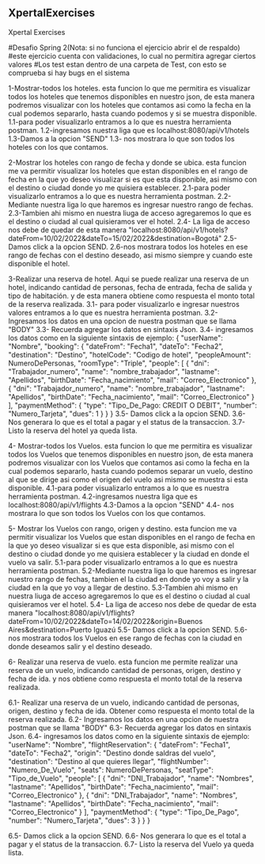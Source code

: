 ## XpertalExercises
Xpertal Exercises

#Desafio Spring 2(Nota: si no funciona el ejercicio abrir el de respaldo)
#este ejercicio cuenta con validaciones, lo cual no permitira agregar ciertos valores
#Los test estan dentro de una carpeta de Test, con esto se comprueba si hay bugs en el sistema


1-Mostrar-todos los hoteles.
esta funcion lo que me permitira es visualizar todos los hoteles que tenemos disponibles en nuestro json,
de esta manera podremos visualizar con los hoteles que contamos asi como la fecha en la cual podemos separarlo,
hasta cuando podemos y si se muestra disponible.
1.1-para poder visualizarlo entramos a lo que es nuestra herramienta postman.
1.2-ingresamos nuestra liga que es localhost:8080/api/v1/hotels
1.3-Damos a la opcion "SEND"
1.3- nos mostrara lo que son todos los hoteles con los que contamos.

2-Mostrar los hoteles con rango de fecha y donde se ubica.
esta funcion me va permitir visualizar los hoteles que estan disponibles en el rango de fecha en la que yo deseo visualizar si es que
esta disponible, asi mismo con el destino o ciudad donde yo me quisiera establecer.
2.1-para poder visualizarlo entramos a lo que es nuestra herramienta postman.
2.2-Mediante nuestra liga lo que haremos es ingresar nuestro rango de fechas.
2.3-Tambien ahi mismo en nuestra liuga de acceso agregaremos lo que es el destino o ciudad al cual quisieramos ver el hotel.
2.4- La liga de acceso nos debe de quedar de esta manera "localhost:8080/api/v1/hotels?dateFrom=10/02/2022&dateTo=15/02/2022&destination=Bogotá"
2.5- Damos click a la opcion SEND.
2.6-nos mostrara todos los hoteles en ese rango de fechas con el destino deseado, asi mismo siempre y cuando este disponible el hotel.

3-Realizar una reserva de hotel.
 Aqui se puede realizar una reserva de un hotel, indicando cantidad de personas, fecha de entrada, fecha de salida y tipo de habitación. 
 y de esta manera obtiene como respuesta el monto total de la reserva realizada.
3.1- para poder visualizarlo e ingresar nuestros valores entramos a lo que es nuestra herramienta postman.
3.2- Ingresamos los datos en una opcion de nuestra postman que se llama "BODY"
3.3- Recuerda agregar los datos en sintaxis Json.
3.4- ingresamos los datos como en la siguiente sintaxis de ejemplo:
	{
    "userName": "Nombre",
    "booking": {
        "dateFrom": "Fecha1",
        "dateTo": "Fecha2",
        "destination": "Destino",
        "hotelCode": "Codigo de hotel",
        "peopleAmount": NumeroDePersonas,
        "roomType": "Triple",
        "people": [
            {
                "dni": "Trabajador_numero",
                "name": "nombre_trabajador",
                "lastname": "Apellidos",
                "birthDate": "Fecha_nacimiento",
                "mail": "Correo_Electronico"
            },
            {
                "dni": "Trabajador_numero",
                "name": "nombre_trabajador",
                "lastname": "Apellidos",
                "birthDate": "Fecha_nacimiento",
                "mail": "Correo_Electronico"
            }
        ],
        "paymentMethod": {
            "type": "Tipo_De_Pago: CREDIT O DEBIT",
            "number": "Numero_Tarjeta",
            "dues": 1
        }
    }
}
3.5- Damos click a la opcion SEND.
3.6- Nos generara lo que es el total a pagar y el status de la transaccion.
3.7- Listo la reserva del hotel ya queda lista.

4- Mostrar-todos los Vuelos.
esta funcion lo que me permitira es visualizar todos los Vuelos que tenemos disponibles en nuestro json,
de esta manera podremos visualizar con los Vuelos que contamos asi como la fecha en la cual podemos separarlo,
hasta cuando podemos separar un vuelo, destino al que se dirige asi como el origen del vuelo asi mismo se muestra si esta disponible.
4.1-para poder visualizarlo entramos a lo que es nuestra herramienta postman.
4.2-ingresamos nuestra liga que es localhost:8080/api/v1/flights
4.3-Damos a la opcion "SEND"
4.4- nos mostrara lo que son todos los Vuelos con los que contamos.

5- Mostrar los Vuelos con rango, origen y destino.
esta funcion me va permitir visualizar los Vuelos que estan disponibles en el rango de fecha en la que yo deseo visualizar si es que
esta disponible, asi mismo con el destino o ciudad donde yo me quisiera establecer y la ciudad en donde el vuelo va salir.
5.1-para poder visualizarlo entramos a lo que es nuestra herramienta postman.
5.2-Mediante nuestra liga lo que haremos es ingresar nuestro rango de fechas, tambien el la ciudad en donde yo voy a salir y la ciudad en la que yo voy a llegar de destino.
5.3-Tambien ahi mismo en nuestra liuga de acceso agregaremos lo que es el destino o ciudad al cual quisieramos ver el hotel.
5.4- La liga de acceso nos debe de quedar de esta manera "localhost:8080/api/v1/flights?dateFrom=10/02/2022&dateTo=14/02/2022&origin=Buenos Aires&destination=Puerto Iguazú
5.5- Damos click a la opcion SEND.
5.6-nos mostrara todos los Vuelos en ese rango de fechas con la ciudad en donde deseamos salir y el destino deseado.

6- Realizar una reserva de vuelo.
esta funcion me permite realizar una reserva de un vuelo, indicando cantidad de personas, origen, destino y fecha de ida. 
y nos obtiene como respuesta el monto total de la reserva realizada.

6.1- Realizar una reserva de un vuelo, indicando cantidad de personas, origen, destino y fecha de ida. Obtener como respuesta el monto total de la reserva realizada.
6.2- Ingresamos los datos en una opcion de nuestra postman que se llama "BODY"
6.3- Recuerda agregar los datos en sintaxis Json.
6.4- ingresamos los datos como en la siguiente sintaxis de ejemplo:
 "userName": "Nombre",
    "flightReservation": {
        "dateFrom": "Fecha1",
        "dateTo": "Fecha2",
        "origin": "Destino donde saldras del vuelo",
        "destination": "Destino al que quieres llegar",
        "flightNumber": "Numero_De_Vuelo",
        "seats": NumeroDePersonas,
        "seatType": "Tipo_de_Vuelo",
        "people": [
            {
                "dni": "DNI_Trabajador",
                "name": "Nombres",
                "lastname": "Apellidos",
                "birthDate": "Fecha_nacimiento",
                "mail": "Correo_Electronico"
            },
            {
                "dni": "DNI_Trabajador",
                "name": "Nombres",
                "lastname": "Apellidos",
                "birthDate": "Fecha_nacimiento",
                "mail": "Correo_Electronico"
            }
        ],
        "paymentMethod": {
            "type": "Tipo_De_Pago",
            "number": "Numero_Tarjeta",
            "dues": 3
        }
    }
}

6.5- Damos click a la opcion SEND.
6.6- Nos generara lo que es el total a pagar y el status de la transaccion.
6.7- Listo la reserva del Vuelo ya queda lista.





